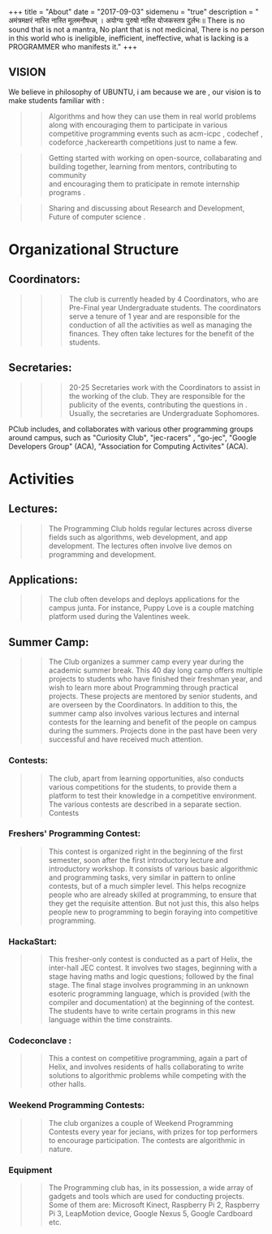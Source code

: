 +++
title = "About"
date = "2017-09-03"
sidemenu = "true"
description =  " अमंत्रमक्षरं नास्ति नास्ति मूलमनौषधम् । अयोग्यः पुरुषो नास्ति योजकस्तत्र दुर्लभः॥ There is no sound that is not a mantra, No plant that is not medicinal, There is no person in this world who is ineligible, inefficient, ineffective, what is lacking is a PROGRAMMER who manifests it."
+++


## VISION

We believe in philosophy of UBUNTU, i am because we are , our vision is to make students familiar with :

>> Algorithms and how they can use them in real world problems along with encouraging them to participate in various competitive programming events such as acm-icpc , codechef , codeforce ,hackerearth competitions just to name a few.

>> Getting started with working on open-source, collabarating and building together, learning from mentors, contributing to community  
and encouraging them to praticipate in remote 
internship programs .

>> Sharing and discussing about Research and 
Development, Future of computer science .


# Organizational Structure

## Coordinators:
>>> The club is currently headed by 4 Coordinators, who are Pre-Final year Undergraduate students. The coordinators serve a tenure of 1 year and are responsible for the conduction of all the activities as well as managing the finances. They often take lectures for the benefit of the students.

## Secretaries:

>>> 20-25 Secretaries work with the Coordinators to assist in the working of the club. They are responsible for the publicity of the events, contributing the questions in . Usually, the secretaries are Undergraduate Sophomores.

PClub includes, and collaborates with various other programming groups around campus, such as "Curiosity Club", "jec-racers" , "go-jec", "Google Developers Group" (ACA), "Association for Computing Activites" (ACA).

# Activities

## Lectures: 
>> The Programming Club holds regular lectures across diverse fields such as algorithms, web development, and app development. The lectures often involve live demos on programming and development.

## Applications: 
>> The club often develops and deploys applications for the campus junta. For instance, Puppy Love is a couple matching platform used during the Valentines week.

## Summer Camp: 
>> The Club organizes a summer camp every year during the academic summer break. This 40 day long camp offers multiple projects to students who have finished their freshman year, and wish to learn more about Programming through practical projects. These projects are mentored by senior students, and are overseen by the Coordinators. In addition to this, the summer camp also involves various lectures and internal contests for the learning and benefit of the people on campus during the summers. Projects done in the past have been very successful and have received much attention.

### Contests: 
>> The club, apart from learning opportunities, also conducts various competitions for the students, to provide them a platform to test their knowledge in a competitive environment. The various contests are described in a separate section.
Contests

### Freshers' Programming Contest: 
>> This contest is organized right in the beginning of the first semester, soon after the first introductory lecture and introductory workshop. It consists of various basic algorithmic and programming tasks, very similar in pattern to online contests, but of a much simpler level. This helps recognize people who are already skilled at programming, to ensure that they get the requisite attention. But not just this, this also helps people new to programming to begin foraying into competitive programming.

### HackaStart: 
>> This fresher-only contest is conducted as a part of Helix, the inter-hall JEC contest. It involves two stages, beginning with a stage having maths and logic questions; followed by the final stage. The final stage involves programming in an unknown esoteric programming language, which is provided (with the compiler and documentation) at the beginning of the contest. The students have to write certain programs in this new language within the time constraints.

### Codeconclave : 
>> This a contest on competitive programming, again a part of Helix, and involves residents of halls collaborating to write solutions to algorithmic problems while competing with the other halls.

### Weekend Programming Contests: 
>> The club organizes a couple of Weekend Programming Contests every year for jecians, with prizes for top performers to encourage participation. The contests are algorithmic in nature.

### Equipment

>> The Programming club has, in its possession, a wide array of gadgets and tools which are used for conducting projects. Some of them are: Microsoft Kinect, Raspberry Pi 2, Raspberry Pi 3, LeapMotion device, Google Nexus 5, Google Cardboard etc. 
